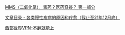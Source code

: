 
[MMS（二氧化氯），毒药？医药奇迹？ 第一部分](https://www.bilibili.com/video/BV14a411R7Xi) 

[文章目录 - 各类慢性疾病的原因和疗愈（截止至21年12月底）](https://mp.weixin.qq.com/s/VN5a1WA9ur8xXc_lMa2LJQ) 


[西部世界VPN-不翻就能上](https://xbsj9728.website/)
